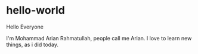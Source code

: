 # hello-world

Hello Everyone

I'm Mohammad Arian Rahmatullah, people call me Arian.
I love to learn new things, as i did today.
